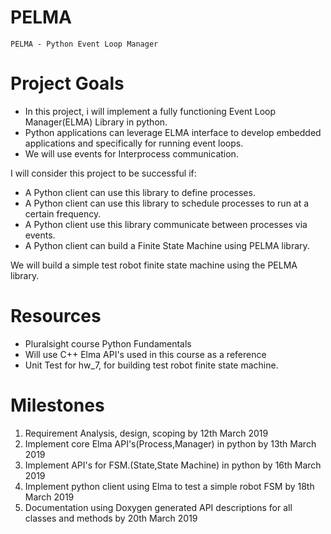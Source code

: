 # PELMA
    PELMA - Python Event Loop Manager

# Project Goals
   * In this project, i will implement a fully functioning Event Loop Manager(ELMA)      Library in python. 
   * Python applications can leverage ELMA interface to develop embedded applications    and specifically for running event loops.
   * We will use events for Interprocess communication.

   I will consider this project to be successful if:
   * A Python client can use this library to define processes.
   * A Python client can use this library to schedule processes to run at a certain      frequency.
   * A Python client use this library communicate between processes via events.
   * A Python client can build a Finite State Machine using PELMA library.

   We will build a simple test robot finite state machine using the PELMA library.

# Resources
   * Pluralsight course Python Fundamentals
   * Will use C++ Elma API's used in this course as a reference
   * Unit Test for hw_7, for building test robot finite state machine.


# Milestones
   1. Requirement Analysis, design, scoping by 12th March 2019
   1. Implement core Elma API's(Process,Manager) in python by 13th March 2019
   1. Implement API's for FSM.(State,State Machine) in python by 16th March 2019
   1. Implement python client using Elma to test a simple robot FSM by 18th March 2019
   1. Documentation using Doxygen generated API descriptions for all classes and methods by 20th March 2019

    

